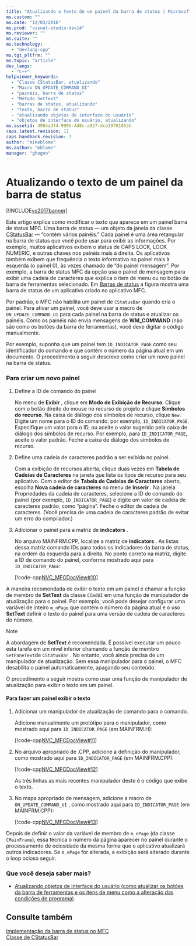 ```yaml
---
title: "Atualizando o texto de um painel da barra de status | Microsoft Docs"
ms.custom: ""
ms.date: "12/03/2016"
ms.prod: "visual-studio-dev14"
ms.reviewer: ""
ms.suite: ""
ms.technology: 
  - "devlang-cpp"
ms.tgt_pltfrm: ""
ms.topic: "article"
dev_langs: 
  - "C++"
helpviewer_keywords: 
  - "Classe CStatusBar, atualizando"
  - "Macro ON_UPDATE_COMMAND_UI"
  - "painéis, barra de status"
  - "Método SetText"
  - "barras de status, atualizando"
  - "texto, barra de status"
  - "atualizando objetos de interface do usuário"
  - "objetos de interface do usuário, atualizando"
ms.assetid: 4984a3f4-9905-4d8c-a927-dca19781053b
caps.latest.revision: 11
caps.handback.revision: 7
author: "mikeblome"
ms.author: "mblome"
manager: "ghogen"
---
```

# Atualizando o texto de um painel da barra de status
[!INCLUDE[vs2017banner](../assembler/inline/includes/vs2017banner.md)]

Este artigo explica como modificar o texto que aparece em um painel barra de status MFC.  Uma barra de status — um objeto da janela da classe [CStatusBar](../mfc/reference/cstatusbar-class.md) — “contém vários painéis.” Cada painel é uma área retangular na barra de status que você pode usar para exibir as informações.  Por exemplo, muitos aplicativos exibem o status de CAPS LOCK, LOCK NUMERIC, e outras chaves nos painéis mais à direita.  Os aplicativos também exibem que frequência o texto informativo no painel mais à esquerda \(o painel 0\), às vezes chamado de “do painel mensagem”. Por exemplo, a barra de status MFC da opção usa o painel de mensagem para exibir uma cadeia de caracteres que explica o item de menu ou no botão da barra de ferramentas selecionado.  Em [Barras de status](../mfc/status-bar-implementation-in-mfc.md) a figura mostra uma barra de status de um aplicativo criado no aplicativo MFC.  
  
 Por padrão, o MFC não habilita um painel de `CStatusBar` quando cria o painel.  Para ativar um painel, você deve usar a macro de `ON_UPDATE_COMMAND_UI` para cada painel na barra de status e atualizar os painéis.  Como os painéis não envia mensagens de **WM\_COMMAND** \(não são como os botões da barra de ferramentas\), você deve digitar o código manualmente.  
  
 Por exemplo, suponha que um painel tem `ID_INDICATOR_PAGE` como seu identificador do comando e que contém o número da página atual em um documento.  O procedimento a seguir descreve como criar um novo painel na barra de status.  
  
### Para criar um novo painel  
  
1.  Define a ID de comando do painel  
  
     No menu de **Exibir** , clique em **Modo de Exibição de Recurso**.  Clique com o botão direito do mouse no recurso de projeto e clique **Símbolos do recurso**.  Na caixa de diálogo dos símbolos de recurso, clique `New`.  Digite um nome para o ID do comando: por exemplo, `ID_INDICATOR_PAGE`.  Especifique um valor para o ID, ou aceite o valor sugerido pela caixa de diálogo dos símbolos de recurso.  Por exemplo, para `ID_INDICATOR_PAGE`, aceite o valor padrão.  Feche a caixa de diálogo dos símbolos de recurso.  
  
2.  Define uma cadeia de caracteres padrão a ser exibida no painel.  
  
     Com a exibição de recursos aberta, clique duas vezes em **Tabela de Cadeias de Caracteres** na janela que lista os tipos de recurso para seu aplicativo.  Com o editor de **Tabela de Cadeias de Caracteres** aberto, escolha **Nova cadeia de caracteres** no menu de **Inserir** .  Na janela Propriedades da cadeia de caracteres, selecione a ID de comando do painel \(por exemplo, `ID_INDICATOR_PAGE`\) e digite um valor de cadeia de caracteres padrão, como “página”.  Feche o editor de cadeia de caracteres. \(Você precisa de uma cadeia de caracteres padrão de evitar um erro do compilador.\)  
  
3.  Adicionar o painel para a matriz de **indicators** .  
  
     No arquivo MAINFRM.CPP, localize a matriz de **indicators** .  As listas dessa matriz comando IDs para todos os indicadores da barra de status, na ordem da esquerda para a direita.  No ponto correto na matriz, digite a ID de comando do painel, conforme mostrado aqui para `ID_INDICATOR_PAGE`:  
  
     [!code-cpp[NVC_MFCDocView#10](../mfc/codesnippet/CPP/updating-the-text-of-a-status-bar-pane_1.cpp)]  
  
 A maneira recomendada de exibir o texto em um painel é chamar a função de membro de **SetText** da classe `CCmdUI` em uma função de manipulador de atualização para o painel.  Por exemplo, você pode desejar configurar uma variável de inteiro `m_nPage` que contém o número da página atual e o uso **SetText** definir o texto do painel para uma versão de cadeia de caracteres do número.  
  
> [!NOTE]
>  A abordagem de **SetText** é recomendada.  É possível executar um pouco esta tarefa em um nível inferior chamando a função de membro `SetPaneText`de `CStatusBar` .  No entanto, você ainda precisa de um manipulador de atualização.  Sem essa manipulador para o painel, o MFC desabilita o painel automaticamente, apagando seu conteúdo.  
  
 O procedimento a seguir mostra como usar uma função de manipulador de atualização para exibir o texto em um painel.  
  
#### Para fazer um painel exibir o texto  
  
1.  Adicionar um manipulador de atualização de comando para o comando.  
  
     Adicione manualmente um protótipo para o manipulador, como mostrado aqui para `ID_INDICATOR_PAGE` \(em MAINFRM.H\):  
  
     [!code-cpp[NVC_MFCDocView#11](../mfc/codesnippet/CPP/updating-the-text-of-a-status-bar-pane_2.h)]  
  
2.  No arquivo apropriado de .CPP, adicione a definição do manipulador, como mostrado aqui para `ID_INDICATOR_PAGE` \(em MAINFRM.CPP\):  
  
     [!code-cpp[NVC_MFCDocView#12](../mfc/codesnippet/CPP/updating-the-text-of-a-status-bar-pane_3.cpp)]  
  
     As três linhas as mais recentes manipulador deste é o código que exibe o texto.  
  
3.  No mapa apropriado de mensagem, adicione a macro de `ON_UPDATE_COMMAND_UI` , como mostrado aqui para `ID_INDICATOR_PAGE` \(em MAINFRM.CPP\):  
  
     [!code-cpp[NVC_MFCDocView#13](../mfc/codesnippet/CPP/updating-the-text-of-a-status-bar-pane_4.cpp)]  
  
 Depois de definir o valor da variável de membro de `m_nPage` \(da classe `CMainFrame`\), essa técnica o número da página aparecer no painel durante o processamento de ociosidade da mesma forma que o aplicativo atualizará outros indicadores.  Se `m_nPage` for alterada, a exibição será alterado durante o loop ocioso seguir.  
  
### Que você deseja saber mais?  
  
-   [Atualizando objetos de interface do usuário \(como atualizar os botões da barra de ferramentas e os itens de menu como a alteração das condições de programa\)](../mfc/how-to-update-user-interface-objects.md)  
  
## Consulte também  
 [Implementação da barra de status no MFC](../mfc/status-bar-implementation-in-mfc.md)   
 [Classe de CStatusBar](../mfc/reference/cstatusbar-class.md)
